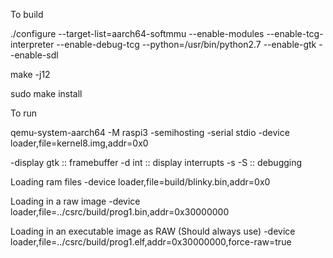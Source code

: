 To build

./configure --target-list=aarch64-softmmu --enable-modules --enable-tcg-interpreter --enable-debug-tcg --python=/usr/bin/python2.7 --enable-gtk --enable-sdl

make -j12

sudo make install


To run

qemu-system-aarch64 -M raspi3 -semihosting -serial stdio -device loader,file=kernel8.img,addr=0x0   

-display gtk    :: framebuffer
-d int          ::  display interrupts
-s -S           ::  debugging



Loading ram files
    -device loader,file=build/blinky.bin,addr=0x0 

Loading in a raw image
    -device loader,file=../csrc/build/prog1.bin,addr=0x30000000

Loading in an executable image as RAW (Should always use)
    -device loader,file=../csrc/build/prog1.elf,addr=0x30000000,force-raw=true